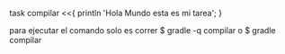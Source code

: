 task compilar <<{
    println 'Hola Mundo esta es mi tarea';
}

para ejecutar el comando solo es correr
$ gradle -q compilar
o 
$ gradle compilar 